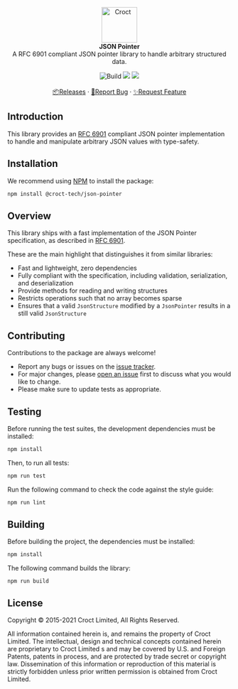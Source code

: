 <p align="center">
    <a href="https://croct.com">
        <img src="https://cdn.croct.io/brand/logo/repo-icon-green.svg" alt="Croct" height="80"/>
    </a>
    <br />
    <strong>JSON Pointer</strong>
    <br />
    A RFC 6901 compliant JSON pointer library to handle arbitrary structured data.
</p>
<p align="center">
    <img alt="Build" src="https://github.com/croct-tech/json-pointer-js/actions/workflows/validate-branch.yaml/badge.svg" />
    <a href="https://codeclimate.com/repos/6219a343a6636301b6003865/test_coverage"><img src="https://api.codeclimate.com/v1/badges/a9ea56032f9524de01b1/test_coverage" /></a>
    <a href="https://codeclimate.com/repos/6219a343a6636301b6003865/maintainability"><img src="https://api.codeclimate.com/v1/badges/a9ea56032f9524de01b1/maintainability" /></a>
    <br />
    <br />
    <a href="https://github.com/croct-tech/json-pointer-js/releases">📦Releases</a>
    ·
    <a href="https://github.com/croct-tech/json-pointer-js/issues/new?labels=bug&template=bug-report.md">🐞Report Bug</a>
    ·
    <a href="https://github.com/croct-tech/json-pointer-js/issues/new?labels=enhancement&template=feature-request.md">✨Request Feature</a>
</p>

## Introduction

This library provides an [RFC 6901](https://tools.ietf.org/html/rfc6901) compliant JSON pointer implementation
to handle and manipulate arbitrary JSON values with type-safety.

## Installation

We recommend using [NPM](https://www.npmjs.com) to install the package:

```sh
npm install @croct-tech/json-pointer
```

## Overview

This library ships with a fast implementation of the JSON Pointer specification, as described in 
[RFC 6901](https://tools.ietf.org/html/rfc6901).

These are the main highlight that distinguishes it from similar libraries:

- Fast and lightweight, zero dependencies
- Fully compliant with the specification, including validation, serialization, and deserialization
- Provide methods for reading and writing structures
- Restricts operations such that no array becomes sparse
- Ensures that a valid `JsonStructure` modified by a `JsonPointer` results in a still valid `JsonStructure`

## Contributing

Contributions to the package are always welcome! 

- Report any bugs or issues on the [issue tracker](https://github.com/croct-tech/json-pointer-js/issues).
- For major changes, please [open an issue](https://github.com/croct-tech/json-pointer-js/issues) first to discuss what you would like to change.
- Please make sure to update tests as appropriate.

## Testing

Before running the test suites, the development dependencies must be installed:

```sh
npm install
```

Then, to run all tests:

```sh
npm run test
```

Run the following command to check the code against the style guide:

```sh
npm run lint
```

## Building

Before building the project, the dependencies must be installed:

```sh
npm install
```

The following command builds the library:

```
npm run build
```

## License

Copyright © 2015-2021 Croct Limited, All Rights Reserved.

All information contained herein is, and remains the property of Croct Limited. The intellectual, design and technical concepts contained herein are proprietary to Croct Limited s and may be covered by U.S. and Foreign Patents, patents in process, and are protected by trade secret or copyright law. Dissemination of this information or reproduction of this material is strictly forbidden unless prior written permission is obtained from Croct Limited.
